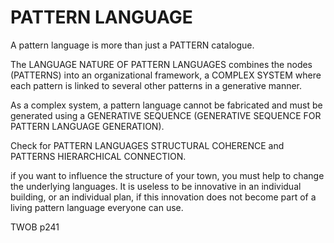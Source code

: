 # PATTERN LANGUAGE

A pattern language is more than just a PATTERN catalogue. 

The LANGUAGE NATURE OF PATTERN LANGUAGES combines the nodes (PATTERNS) into an organizational framework, a COMPLEX SYSTEM where each pattern is linked to several other patterns in a generative manner.

As a complex system, a pattern language cannot be fabricated and must be generated using a GENERATIVE SEQUENCE (GENERATIVE SEQUENCE FOR PATTERN LANGUAGE GENERATION).

Check for PATTERN LANGUAGES STRUCTURAL COHERENCE and PATTERNS HIERARCHICAL CONNECTION.



if you want to influence the structure of your town, you must help to change the underlying languages. It is useless to be innovative in an individual building, or an individual plan, if this innovation does not become part of a living pattern language everyone can use. 

TWOB p241
